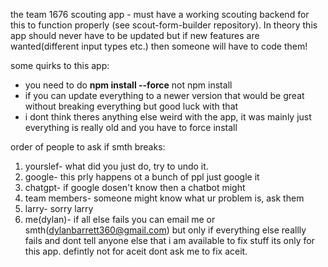 the team 1676 scouting app - must have a working scouting backend for this to function properly (see scout-form-builder repository). In theory this app should never have to be updated but if new features are wanted(different input types etc.) then someone will have to code them!

some quirks to this app:
- you need to do **npm install --force** not npm install
- if you can update everything to a newer version that would be great without breaking everything but good luck with that
- i dont think theres anything else weird with the app, it was mainly just everything is really old and you have to force install

order of people to ask if smth breaks:
1. yourslef- what did you just do, try to undo it.
2. google- this prly happens ot a bunch of ppl just google it
3. chatgpt- if google dosen't know then a chatbot might
4. team members- someone might know what ur problem is, ask them
5. larry- sorry larry
6. me(dylan)- if all else fails you can email me or smth(dylanbarrett360@gmail.com) but only if everything else reallly fails and dont tell anyone else that i am available to fix stuff its only for this app. defintly not for aceit dont ask me to fix aceit.
